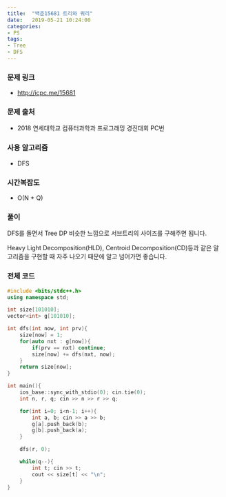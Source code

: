 ```yaml
---
title:  "백준15681 트리와 쿼리"
date:   2019-05-21 10:24:00
categories:
- PS
tags:
- Tree
- DFS
---
```


### 문제 링크
* http://icpc.me/15681

### 문제 출처
* 2018 연세대학교 컴퓨터과학과 프로그래밍 경진대회 PC번

### 사용 알고리즘
* DFS

### 시간복잡도
* O(N + Q)

### 풀이
DFS를 돌면서 Tree DP 비슷한 느낌으로 서브트리의 사이즈를 구해주면 됩니다.

Heavy Light Decomposition(HLD), Centroid Decomposition(CD)등과 같은 알고리즘을 구현할 때 자주 나오기 때문에 알고 넘어가면 좋습니다.

### 전체 코드
```cpp
#include <bits/stdc++.h>
using namespace std;

int size[101010];
vector<int> g[101010];

int dfs(int now, int prv){
	size[now] = 1;
	for(auto nxt : g[now]){
		if(prv == nxt) continue;
		size[now] += dfs(nxt, now);
	}
	return size[now];
}

int main(){
	ios_base::sync_with_stdio(0); cin.tie(0);
	int n, r, q; cin >> n >> r >> q;

	for(int i=0; i<n-1; i++){
		int a, b; cin >> a >> b;
		g[a].push_back(b);
		g[b].push_back(a);
	}

	dfs(r, 0);

	while(q--){
		int t; cin >> t;
		cout << size[t] << "\n";
	}
}
```
